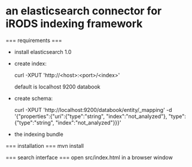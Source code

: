 an elasticsearch connector for iRODS indexing framework
=============
=== requirements ===

* install elasticsearch 1.0
* create index: 

    curl -XPUT 'http://&lt;host&gt;:&lt;port&gt;/&lt;index&gt;' 

  default is localhost 9200 databook

* create schema:

    curl -XPUT 'http://localhost:9200/databook/entity/_mapping' -d '{"properties":{"uri":{"type":"string", "index":"not_analyzed"}, "type":{"type":"string", "index":"not_analyzed"}}}'
   
* the indexing bundle  

=== installation ===
mvn install

=== search interface ===
open src/index.html in a browser window


